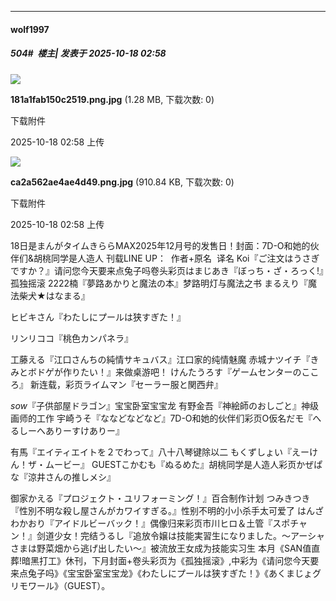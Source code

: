 ﻿
*****

####  wolf1997  
##### 504#         楼主| 发表于 2025-10-18 02:58

<img src="https://img.stage1st.com/forum/202510/18/025849gtnkcqs4nkttn5ns.jpg" referrerpolicy="no-referrer">

<strong>181a1fab150c2519.png.jpg</strong> (1.28 MB, 下载次数: 0)

下载附件

2025-10-18 02:58 上传

<img src="https://img.stage1st.com/forum/202510/18/025852o5zzqee11guiowpi.jpg" referrerpolicy="no-referrer">

<strong>ca2a562ae4ae4d49.png.jpg</strong> (910.84 KB, 下载次数: 0)

下载附件

2025-10-18 02:58 上传

18日是まんがタイムきららMAX2025年12月号的发售日！封面：7D-O和她的伙伴们&amp;胡桃同学是人造人
刊载LINE UP：  作者+原名  译名
Koi『ご注文はうさぎですか？』请问您今天要来点兔子吗卷头彩页はまじあき『ぼっち・ざ・ろっく!』孤独摇滚
2222楠『夢路あかりと魔法の本』梦路明灯与魔法之书
まるえり『魔法柴犬★はなまる』

ヒビキさん『わたしにプールは狭すぎた！』

リンリココ『桃色カンパネラ』

工藤える『江口さんちの純情サキュバス』江口家的纯情魅魔
赤城ナツイチ『きみとボドゲが作りたい！』来做桌游吧！
けんたうろす『ゲームセンターのこころ』
新连载，彩页ライムマン『セーラー服と関西弁』

*sow*『子供部屋ドラゴン』宝宝卧室宝宝龙
有野金吾『神絵師のおしごと』神级画师的工作
宇崎うそ『ななどなどなど』7D-O和她的伙伴们彩页O仮名だモ『へるしーへありーすけありー』

有馬『エイティエイトを２でわって』八十八琴键除以二
もくずしょい『えーけん！ザ・ムービー』
GUESTこかむも『ぬるめた』胡桃同学是人造人彩页かぜぱな『涼井さんの推しメシ』

御家かえる『プロジェクト・ユリフォーミング！』百合制作计划
つみきつき『性別不明な殺し屋さんがカワイすぎる。』性别不明的小小杀手太可爱了
はんざわかおり『アイドルビーバック！』偶像归来彩页市川ヒロ＆土管『スポチャン！』剑道少女！完结うるし『追放令嬢は技能実習生になりました。～アーシャさまは野菜畑から逃げ出したい～』被流放王女成为技能实习生
本月《SAN值直葬!暗黑打工》休刊，下月封面+卷头彩页为《孤独摇滚》,中彩为《请问您今天要来点兔子吗》《宝宝卧室宝宝龙》《わたしにプールは狭すぎた！》《あくまじょグリモワール》（GUEST）。

